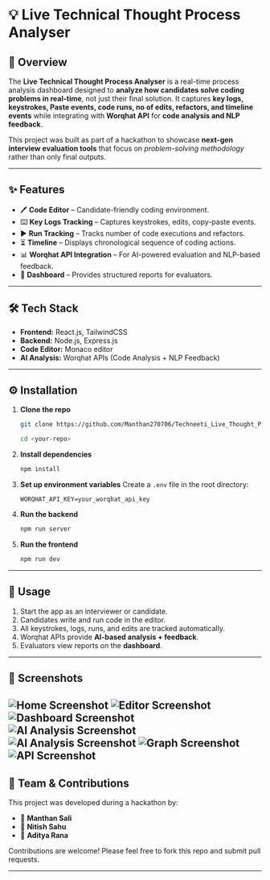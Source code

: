 # 💡 Live Technical Thought Process Analyser

## 📌 Overview

The **Live Technical Thought Process Analyser** is a real-time process analysis dashboard designed to **analyze how candidates solve coding problems in real-time**, not just their final solution.
It captures **key logs, keystrokes, Paste events, code runs, no of edits, refactors, and timeline events** while integrating with **Worqhat API** for **code analysis and NLP feedback**.

This project was built as part of a hackathon to showcase **next-gen interview evaluation tools** that focus on *problem-solving methodology* rather than only final outputs.

---

## ✨ Features

* 🖊️ **Code Editor** – Candidate-friendly coding environment.
* ⌨️ **Key Logs Tracking** – Captures keystrokes, edits, copy-paste events.
* ▶ **Run Tracking** – Tracks number of code executions and refactors.
* ⏳ **Timeline** – Displays chronological sequence of coding actions.
* 📊 **Worqhat API Integration** – For AI-powered evaluation and NLP-based feedback.
* 📑 **Dashboard** – Provides structured reports for evaluators.

---

## 🛠️ Tech Stack

* **Frontend:** React.js, TailwindCSS
* **Backend:** Node.js, Express.js
* **Code Editor:** Monaco editor
* **AI Analysis:** Worqhat APIs (Code Analysis + NLP Feedback)

---

## ⚙️ Installation

1. **Clone the repo**

   ```bash
   git clone https://github.com/Manthan270706/Techneeti_Live_Thought_Process_Analyser.git
   
   cd <your-repo>
   ```

2. **Install dependencies**

   ```bash
   npm install
   ```

3. **Set up environment variables**
   Create a `.env` file in the root directory:

   ```env
   WORQHAT_API_KEY=your_worqhat_api_key
   ```

4. **Run the backend**

   ```bash
   npm run server
   ```

5. **Run the frontend**

   ```bash
   npm run dev
   ```

---

## 🚀 Usage

1. Start the app as an interviewer or candidate.
2. Candidates write and run code in the editor.
3. All keystrokes, logs, runs, and edits are tracked automatically.
5. Worqhat APIs provide **AI-based analysis + feedback**.
6. Evaluators view reports on the **dashboard**.

---

## 📸 Screenshots
![Home Screenshot](images/Home.jpg)
![Editor Screenshot](images/Code.jpg)
![Dashboard Screenshot](images/Dashboard.jpg)
![AI Analysis Screenshot](images/Analysis.jpg)
![AI Analysis Screenshot](images/Analysis2.jpg)
![Graph Screenshot](images/Graph.jpg)
![API Screenshot](images/API.jpg)
---

## 🙌 Team & Contributions

This project was developed during a hackathon by:

* 👤 **Manthan Sali** 
* 👤 **Nitish Sahu** 
* 👤 **Aditya Rana** 

Contributions are welcome! Please feel free to fork this repo and submit pull requests.

---
